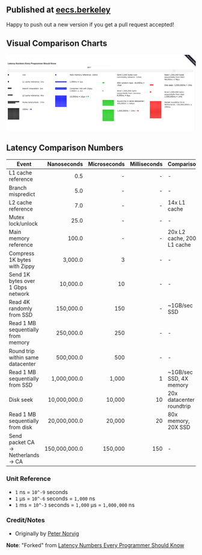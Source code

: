 
## Published at [eecs.berkeley](https://people.eecs.berkeley.edu/~rcs/research/interactive_latency.html)
Happy to push out a new version if you get a pull request accepted!

## Visual Comparison Charts

![Visual Comparison Chart](Latency_Comparison.png)

## Latency Comparison Numbers

| Event                              | Nanoseconds   | Microseconds | Milliseconds | Comparison    |
|------------------------------------|--------------:|--------:|----:|-----------------------------|
| L1 cache reference                 |           0.5 |       - |   - | -                           |
| Branch mispredict                  |           5.0 |       - |   - | -                           |
| L2 cache reference                 |           7.0 |       - |   - | 14x L1 cache                |
| Mutex lock/unlock                  |          25.0 |       - |   - | -                           |
| Main memory reference              |         100.0 |       - |   - | 20x L2 cache, 200x L1 cache |
| Compress 1K bytes with Zippy       |       3,000.0 |       3 |   - | -                           |
| Send 1K bytes over 1 Gbps network  |      10,000.0 |      10 |   - | -                           |
| Read 4K randomly from SSD          |     150,000.0 |     150 |   - | ~1GB/sec SSD                |
| Read 1 MB sequentially from memory |     250,000.0 |     250 |   - | -                           |
| Round trip within same datacenter  |     500,000.0 |     500 |   - | -                           |
| Read 1 MB sequentially from SSD    |   1,000,000.0 |   1,000 |   1 | ~1GB/sec SSD, 4X memory     |
| Disk seek                          |  10,000,000.0 |  10,000 |  10 | 20x datacenter roundtrip    |
| Read 1 MB sequentially from disk   |  20,000,000.0 |  20,000 |  20 | 80x memory, 20X SSD         |
| Send packet CA → Netherlands → CA  | 150,000,000.0 | 150,000 | 150 | -                           |

### Unit Reference
* `1` ns = `10^-9` seconds
* `1` µs = `10^-6` seconds = `1,000` ns
* `1` ms = `10^-3` seconds = `1,000` µs = `1,000,000` ns

### Credit/Notes
* Originally by [Peter Norvig](http://norvig.com/21-days.html#answers)

**Note**: "Forked" from [Latency Numbers Every Programmer Should Know](https://gist.github.com/GLMeece/b00c9c97a06a957af7426b1be5bc8be6)
